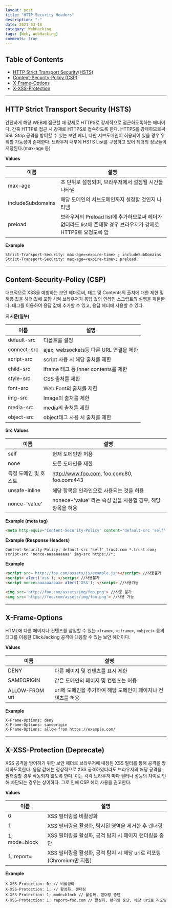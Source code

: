 ```yaml
---
layout: post
title: "HTTP Security Headers"
description: "-"
date: 2021-03-18
category: WebHacking
tags: [Web, WebHacking]
comments: true
---
```

## Table of Contents
* [HTTP Strict Transport Security(HSTS)](#http-strict-transport-security-hsts)
* [Content-Security-Policy (CSP)](#content-security-policy-csp)
* [X-Frame-Options](#x-frame-options)
* [X-XSS-Protection](#x-xss-protection-deprecate)

- - - -
## HTTP Strict Transport Security (HSTS)

간단하게 해당 WEB에 접근할 때 강제로 HTTPS로 강제적으로 접근하도록하는 헤더이다. 간혹 HTTP로 접근 시 강제로 HTTPS로 접속하도록 한다.
HTTPS를 강제하므로써 SSL Strip 공격을 방어할 수 있는 보안 헤더, 다만 서브도메인이 허용되어 있을 경우 우회할 가능성이 존재한다.
브라우저 내부에 HSTS List를 구성하고 있어 헤더의 정보들이 저장된다.(max-age 등)

**Values**

|이름|설명|
|------|---|
|max-age|초 단위로 설정되며, 브라우저에서 설정될 시간을 나타냄|
|includeSubdomains|해당 도메인의 서브도메인까지 설정할 것인지 나타냄|
|preload|브라우저의 Preload list에 추가하므로써 헤더가 없더라도 list에 존재할 경우 브라우저가 강제로 HTTPS로 요청도록 함|

**Example**
```
Strict-Transport-Security: max-age=<expire-time> ; includeSubDomains
Strict-Transport-Security: max-age=<expire-time>; preload;
```
---
## Content-Security-Policy (CSP)

대표적으로 XSS을 예방하는 보안 헤더로써, 태그 및 Contents의 출처에 대한 제한 및 허용 값을 헤더 값에 포함 시켜 브라우저가 응답 값의 인라인 스크립트의 실행을 제한한다. <meta> 태그를 이용하여 응답 값에 추가할 수 있고, 응답 헤더에 사용할 수 있다.

**지시문(일부)**

|이름|설명|
|---|---|
|default-src|디폴트를 설정|
|connect-src|ajax, websockets등 다른 URL 연결을 제한|
|script-src|script 사용 시 해당 출처를 제한|
|child-src|iframe 태그 등 inner contents를 제한|
|style-src|CSS 출처를 제한|
|font-src|Web Font의 출처를 제한|
|img-src|Image의 출처를 제한|
|media-src|media의 출처를 제한|
|object-src|object태그 사용 시 출처를 제한|

**Src Values**

|이름|설명|
|---|---|
|self|현재 도메인만 허용|
|none|모든 도메인을 제한|
|특정 도메인 및 호스트|http://www.foo.com, foo.com:80, foo.com:443|
|unsafe-inline|해당 항목은 인라인으로 사용되는 것을 허용|
|nonce-'value'|nonece-'value' 라는 속성 값을 사용할 경우, 해당 항목을 허용|

**Example (meta tag)**
```html
<meta http-equiv="Content-Security-Policy" content="default-src 'self' trust.com *.trust.com; script-src 'nonce-aaaaaaaaaa' img-src https://*;">
```

**Example (Response Headers)**
```
Content-Security-Policy: default-src 'self' trust.com *.trust.com; script-src 'nonce-aaaaaaaaaa' img-src https://*;
```

**Example**
```html
<script src='http://foo.com/assets/js/example.js'></script> //사용불가
<script> alert('xss'); </script> //사용불가
<script nonce=aaaaaaaaaa> alert('XSS'); </script> //사용가능

<img src='http://foo.com/assets/img/foo.png'> //사용 불가
<img src='https://foo.com/assets/img/foo.png'> //사용 가능
```
---
## X-Frame-Options

HTML에 다른 페이지나 컨텐츠를 삽입할 수 있는 `<frame>`, `<iframe>`, `<object>` 등의 태그를 이용한 ClickJacking 공격에 대응할 수 있는 보안 헤더이다.

**Values**

|이름|설명|
|---|---|
|DENY|다른 페이지 및 컨텐츠를 표시 제한|
|SAMEORIGIN|같은 도메인의 페이지 및 컨텐츠는 허용|
|ALLOW-FROM uri|uri에 도메인을 추가하여 해당 도메인이 페이지나 컨텐츠를 허용|


**Example**
```
X-Frame-Options: deny
X-Frame-Options: sameorigin
X-Frame-Options: allow-from https://example.com/
```

---
## X-XSS-Protection (Deprecate)

XSS 공격을 방어하기 위한 보안 헤더로 브라우저에 내장된 XSS 필터를 통해 공격을 방지하도록한다. 응답 값에는 정상적으로 XSS 공격하였더라도 브라우저의 해당 공격을 필터링할 경우 작동되지 않도록 한다. 이는 각각 브라우저 마다 필터나 성능의 차이로 인해 차단되는 경우는 상이하다. 그로 인해 CSP 헤더 사용을 권고한다.

**Values**

|이름|설명|
|---|---|
|0|XSS 필터링을 비활성화|
|1|XSS 필터링을 활성화, 탐지된 영역을 제거한 후 랜더링|
|1; mode=block|XSS 필터링을 활성화, 공격 탐지 시 페이지 랜더링을 중단|
|1; report=<repoting-uri>|XSS 필터링을 활성화, 공격 탐지 시 해당 uri로 리포팅 (Chromium만 지원)|

**Example**
```
X-XSS-Protection: 0; // 비활성화
X-XSS-Protection: 1; // 활성화, 랜더링
X-XSS-Protection: 1; mode=block // 활성화, 랜더링 중단
X-XSS-Protection: 1; report=foo.com // 활성화, 랜더링 중단, 해당 uri로 리포팅
```